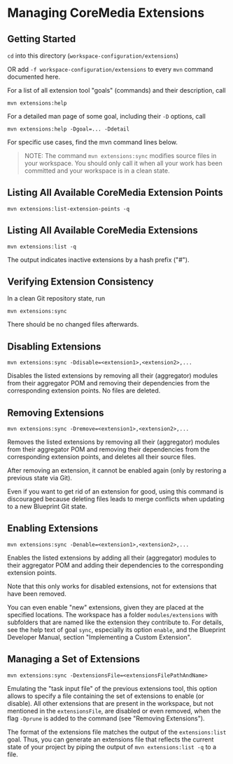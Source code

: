 # Managing CoreMedia Extensions

## Getting Started

`cd` into this directory (`workspace-configuration/extensions`)

OR add `-f workspace-configuration/extensions` to every `mvn` command documented here.

For a list of all extension tool "goals" (commands) and their description, call
```
mvn extensions:help
```

For a detailed man page of some goal, including their `-D` options, call
```
mvn extensions:help -Dgoal=... -Ddetail
```

For specific use cases, find the mvn command lines below.

> NOTE: The command `mvn extensions:sync` modifies source files in your workspace. You should only call it when all
your work has been committed and your workspace is in a clean state.

## Listing All Available CoreMedia Extension Points
```
mvn extensions:list-extension-points -q
```

## Listing All Available CoreMedia Extensions
```
mvn extensions:list -q
```

The output indicates inactive extensions by a hash prefix ("#").

## Verifying Extension Consistency

In a clean Git repository state, run 
```
mvn extensions:sync
```
There should be no changed files afterwards.

## Disabling Extensions

```
mvn extensions:sync -Ddisable=<extension1>,<extension2>,...
```

Disables the listed extensions by removing all their (aggregator) modules from their aggregator POM
and removing their dependencies from the corresponding extension points. No files are deleted.

## Removing Extensions

```
mvn extensions:sync -Dremove=<extension1>,<extension2>,...
```

Removes the listed extensions by removing all their (aggregator) modules from their aggregator POM
and removing their dependencies from the corresponding extension points, and deletes all their source
files.

After removing an extension, it cannot be enabled again (only by restoring a previous state via Git).

Even if you want to get rid of an extension for good, using this command is discouraged because
deleting files leads to merge conflicts when updating to a new Blueprint Git state.

## Enabling Extensions

```
mvn extensions:sync -Denable=<extension1>,<extension2>,...
```

Enables the listed extensions by adding all their (aggregator) modules to their aggregator POM
and adding their dependencies to the corresponding extension points.

Note that this only works for disabled extensions, not for extensions that have been removed.

You can even enable "new" extensions, given they are placed at the specified locations. The workspace
has a folder `modules/extensions` with subfolders that are named like the extension they contribute to.
For details, see the help text of goal `sync`, especially its option `enable`, and the Blueprint
Developer Manual, section "Implementing a Custom Extension".

## Managing a Set of Extensions

```
mvn extensions:sync -DextensionsFile=<extensionsFilePathAndName>
```

Emulating the "task input file" of the previous extensions tool, this option allows to specify a file containing
the set of extensions to enable (or disable). All other extensions that are present in the workspace, but not
mentioned in the `extensionsFile`, are disabled or even removed, when the flag `-Dprune` is added to the
command (see "Removing Extensions").

The format of the extensions file matches the output of the `extensions:list` goal.
Thus, you can generate an extensions file that reflects the current state of your project by piping the output of
`mvn extensions:list -q` to a file. 
